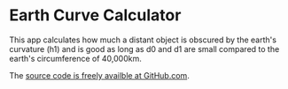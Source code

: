 # Earth Curve Calculator

This app calculates how much a distant object is obscured by the earth's curvature (h1) and
is good as long as d0 and d1 are small compared to the earth's circumference of 40,000km.

The [source code is freely availble at GitHub.com][source-code].

[source-code]: https://github.com/dizzib/earthcalc
